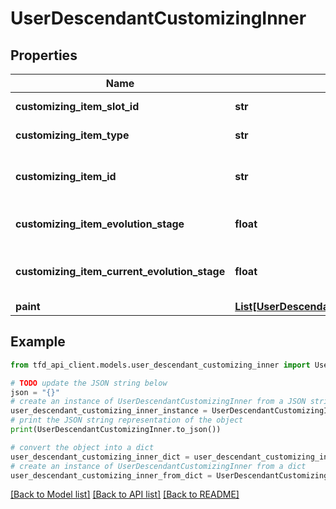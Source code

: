 # UserDescendantCustomizingInner


## Properties

Name | Type | Description | Notes
------------ | ------------- | ------------- | -------------
**customizing_item_slot_id** | **str** | Customization item slot identifier | [optional] 
**customizing_item_type** | **str** | Customization item type | [optional] 
**customizing_item_id** | **str** | Customization item identifier (Refer to /meta/customizing-item API) | [optional] 
**customizing_item_evolution_stage** | **float** | Evolution stage of the customization item | [optional] 
**customizing_item_current_evolution_stage** | **float** | Currently selected evolution stage of the customization item | [optional] 
**paint** | [**List[UserDescendantCustomizingInnerPaintInner]**](UserDescendantCustomizingInnerPaintInner.md) | Paint information | [optional] 

## Example

```python
from tfd_api_client.models.user_descendant_customizing_inner import UserDescendantCustomizingInner

# TODO update the JSON string below
json = "{}"
# create an instance of UserDescendantCustomizingInner from a JSON string
user_descendant_customizing_inner_instance = UserDescendantCustomizingInner.from_json(json)
# print the JSON string representation of the object
print(UserDescendantCustomizingInner.to_json())

# convert the object into a dict
user_descendant_customizing_inner_dict = user_descendant_customizing_inner_instance.to_dict()
# create an instance of UserDescendantCustomizingInner from a dict
user_descendant_customizing_inner_from_dict = UserDescendantCustomizingInner.from_dict(user_descendant_customizing_inner_dict)
```
[[Back to Model list]](../README.md#documentation-for-models) [[Back to API list]](../README.md#documentation-for-api-endpoints) [[Back to README]](../README.md)


